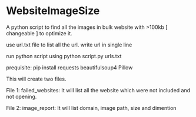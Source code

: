 # WebsiteImageSize
A python script to find all the images in bulk website with >100kb [ changeable ] to optimize it.

use url.txt file to list all the url. write url in single line

run python script using python script.py urls.txt

prequisite: pip install requests beautifulsoup4 Pillow

This will create two files.


File 1: failed_websites: It will list all the website which were not included and not opening.

File 2: image_report: It will list domain, image path, size and dimention
